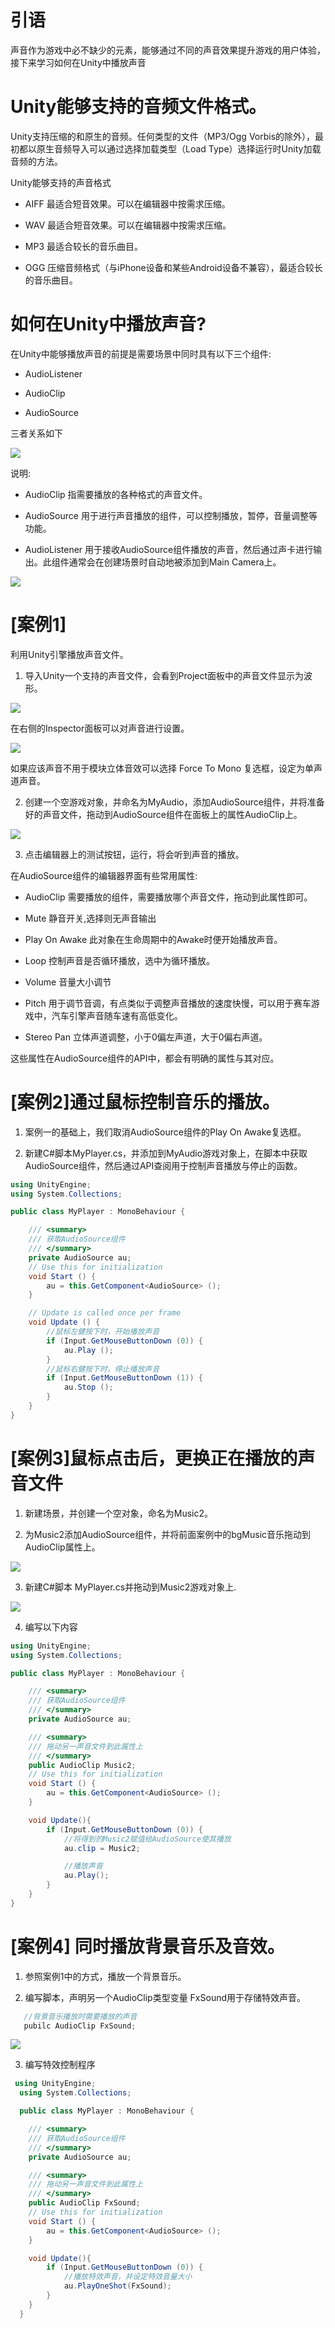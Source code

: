# 引语

声音作为游戏中必不缺少的元素，能够通过不同的声音效果提升游戏的用户体验，接下来学习如何在Unity中播放声音

# Unity能够支持的音频文件格式。

Unity支持压缩的和原生的音频。任何类型的文件（MP3/Ogg Vorbis的除外），最初都以原生音频导入可以通过选择加载类型（Load Type）选择运行时Unity加载音频的方法。

Unity能够支持的声音格式

* AIFF 最适合短音效果。可以在编辑器中按需求压缩。

* WAV 最适合短音效果。可以在编辑器中按需求压缩。

* MP3 最适合较长的音乐曲目。

* OGG 压缩音频格式（与iPhone设备和某些Android设备不兼容），最适合较长的音乐曲目。

# 如何在Unity中播放声音?

在Unity中能够播放声音的前提是需要场景中同时具有以下三个组件:

* AudioListener

* AudioClip

* AudioSource

三者关系如下

![](https://nts.newbieol.com/static/k25/02_%E6%B8%B8%E6%88%8F%E5%BC%95%E6%93%8E%E6%A0%B8%E5%BF%83/08_%E9%9F%B3%E9%A2%91%E7%B3%BB%E7%BB%9F/images/20170403174643.jpg)

说明:

* AudioClip 指需要播放的各种格式的声音文件。

* AudioSource 用于进行声音播放的组件，可以控制播放，暂停，音量调整等功能。

* AudioListener 用于接收AudioSource组件播放的声音，然后通过声卡进行输出。此组件通常会在创建场景时自动地被添加到Main Camera上。

![](https://nts.newbieol.com/static/k25/02_%E6%B8%B8%E6%88%8F%E5%BC%95%E6%93%8E%E6%A0%B8%E5%BF%83/08_%E9%9F%B3%E9%A2%91%E7%B3%BB%E7%BB%9F/images/20170403180007.jpg)

# [案例1]

利用Unity引擎播放声音文件。

1. 导入Unity一个支持的声音文件，会看到Project面板中的声音文件显示为波形。

![](https://nts.newbieol.com/static/k25/02_%E6%B8%B8%E6%88%8F%E5%BC%95%E6%93%8E%E6%A0%B8%E5%BF%83/08_%E9%9F%B3%E9%A2%91%E7%B3%BB%E7%BB%9F/images/20170403180452.jpg)

在右侧的Inspector面板可以对声音进行设置。

![](https://nts.newbieol.com/static/k25/02_%E6%B8%B8%E6%88%8F%E5%BC%95%E6%93%8E%E6%A0%B8%E5%BF%83/08_%E9%9F%B3%E9%A2%91%E7%B3%BB%E7%BB%9F/images/20170403180655.jpg)

如果应该声音不用于模块立体音效可以选择 Force To Mono 复选框，设定为单声道声音。

2. 创建一个空游戏对象，并命名为MyAudio，添加AudioSource组件，并将准备好的声音文件，拖动到AudioSource组件在面板上的属性AudioClip上。

![](https://nts.newbieol.com/static/k25/02_%E6%B8%B8%E6%88%8F%E5%BC%95%E6%93%8E%E6%A0%B8%E5%BF%83/08_%E9%9F%B3%E9%A2%91%E7%B3%BB%E7%BB%9F/images/20170403181021.jpg)

3. 点击编辑器上的测试按钮，运行，将会听到声音的播放。

在AudioSource组件的编辑器界面有些常用属性:

* AudioClip 需要播放的组件，需要播放哪个声音文件，拖动到此属性即可。

* Mute 静音开关,选择则无声音输出

* Play On Awake 此对象在生命周期中的Awake时便开始播放声音。

* Loop 控制声音是否循环播放，选中为循环播放。

* Volume 音量大小调节

* Pitch 用于调节音调，有点类似于调整声音播放的速度快慢，可以用于赛车游戏中，汽车引擎声音随车速有高低变化。

* Stereo Pan 立体声道调整，小于0偏左声道，大于0偏右声道。

这些属性在AudioSource组件的API中，都会有明确的属性与其对应。

# [案例2]通过鼠标控制音乐的播放。

1. 案例一的基础上，我们取消AudioSource组件的Play On Awake复选框。

1. 新建C#脚本MyPlayer.cs，并添加到MyAudio游戏对象上，在脚本中获取AudioSource组件，然后通过API查阅用于控制声音播放与停止的函数。

```C#
using UnityEngine;
using System.Collections;

public class MyPlayer : MonoBehaviour {

	/// <summary>
	/// 获取AudioSource组件
	/// </summary>
	private AudioSource au;
	// Use this for initialization
	void Start () {
		au = this.GetComponent<AudioSource> ();
	}

	// Update is called once per frame
	void Update () {
		//鼠标左健按下时，开始播放声音
		if (Input.GetMouseButtonDown (0)) {
			au.Play ();
		}
		//鼠标右健按下时，停止播放声音
		if (Input.GetMouseButtonDown (1)) {
			au.Stop ();
		}
	}
}
```

# [案例3]鼠标点击后，更换正在播放的声音文件

1. 新建场景，并创建一个空对象，命名为Music2。

1. 为Music2添加AudioSource组件，并将前面案例中的bgMusic音乐拖动到AudioClip属性上。

![](https://nts.newbieol.com/static/k25/02_%E6%B8%B8%E6%88%8F%E5%BC%95%E6%93%8E%E6%A0%B8%E5%BF%83/08_%E9%9F%B3%E9%A2%91%E7%B3%BB%E7%BB%9F/images/20170403181021.jpg)

3. 新建C#脚本 MyPlayer.cs并拖动到Music2游戏对象上.

![](https://nts.newbieol.com/static/k25/02_%E6%B8%B8%E6%88%8F%E5%BC%95%E6%93%8E%E6%A0%B8%E5%BF%83/08_%E9%9F%B3%E9%A2%91%E7%B3%BB%E7%BB%9F/images/20170403190512.jpg)

4. 编写以下内容

```C#
using UnityEngine;
using System.Collections;

public class MyPlayer : MonoBehaviour {

	/// <summary>
	/// 获取AudioSource组件
	/// </summary>
	private AudioSource au;

	/// <summary>
	/// 拖动另一声音文件到此属性上
	/// </summary>
	public AudioClip Music2;
	// Use this for initialization
	void Start () {
		au = this.GetComponent<AudioSource> ();
	}

	void Update(){
		if (Input.GetMouseButtonDown (0)) {
			//将得到的Music2赋值给AudioSource使其播放
			au.clip = Music2;

			//播放声音
			au.Play();
		}
	}
}
```

# [案例4] 同时播放背景音乐及音效。

1. 参照案例1中的方式，播放一个背景音乐。

1. 编写脚本，声明另一个AudioClip类型变量 FxSound用于存储特效声音。

```C#
   //背景音乐播放时需要播放的声音
   pubilc AudioClip FxSound;
```

![](https://nts.newbieol.com/static/k25/02_%E6%B8%B8%E6%88%8F%E5%BC%95%E6%93%8E%E6%A0%B8%E5%BF%83/08_%E9%9F%B3%E9%A2%91%E7%B3%BB%E7%BB%9F/images/20170403191254.jpg)

3. 编写特效控制程序

```C#
 using UnityEngine;
  using System.Collections;

  public class MyPlayer : MonoBehaviour {

  	/// <summary>
  	/// 获取AudioSource组件
  	/// </summary>
  	private AudioSource au;

  	/// <summary>
  	/// 拖动另一声音文件到此属性上
  	/// </summary>
  	public AudioClip FxSound;
  	// Use this for initialization
  	void Start () {
  		au = this.GetComponent<AudioSource> ();
  	}

  	void Update(){
  		if (Input.GetMouseButtonDown (0)) {
  			//播放特效声音，并设定特效音量大小
  			au.PlayOneShot(FxSound);
  		}
  	}
  }
```


















